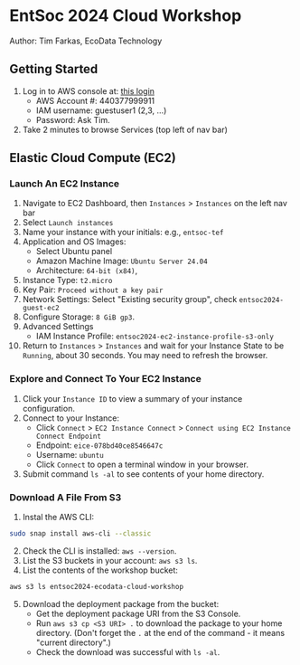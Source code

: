 # EntSoc 2024 Cloud Workshop
Author: Tim Farkas, EcoData Technology

## Getting Started

1. Log in to AWS console at: [this login](https://tinyurl.com/entsoc2024-cloud-workshop)
    - AWS Account #: 440377999911
    - IAM username: guestuser1 (2,3, ...) 
    - Password: Ask Tim. 
2. Take 2 minutes to browse Services (top left of nav bar)

## Elastic Cloud Compute (EC2)
### Launch An EC2 Instance
1. Navigate to EC2 Dashboard, then `Instances` > `Instances` on the left nav bar
2. Select `Launch instances`
3. Name your instance with your initials: e.g., `entsoc-tef`
4. Application and OS Images: 
    - Select Ubuntu panel 
    - Amazon Machine Image: `Ubuntu Server 24.04`
    - Architecture: `64-bit (x84)`,
5. Instance Type: `t2.micro`
6. Key Pair: `Proceed without a key pair`
7. Network Settings: Select "Existing security group", check `entsoc2024-guest-ec2`
8. Configure Storage: `8 GiB gp3`.
9. Advanced Settings
    - IAM Instance Profile: `entsoc2024-ec2-instance-profile-s3-only` 
10. Return to `Instances` > `Instances` and wait for your Instance State to be `Running`, about 30 seconds. You may need to refresh the browser.

### Explore and Connect To Your EC2 Instance
1. Click your `Instance ID` to view a summary of your instance configuration. 
2. Connect to your Instance: 
    - Click `Connect` > `EC2 Instance Connect` > `Connect using EC2 Instance Connect Endpoint`
    - Endpoint: `eice-078bd40ce8546647c`
    - Username: `ubuntu`
    - Click `Connect` to open a terminal window in your browser.
3. Submit command `ls -al` to see contents of your home directory.

### Download A File From S3
1. Instal the AWS CLI:
``` bash 
sudo snap install aws-cli --classic
``` 
2. Check the CLI is installed: `aws --version`.
3. List the S3 buckets in your account: `aws s3 ls`.
4. List the contents of the workshop bucket: 
``` bash
aws s3 ls entsoc2024-ecodata-cloud-workshop 
```
5. Download the deployment package from the bucket: 
    - Get the deployment package URI from the S3 Console. 
    - Run `aws s3 cp <S3 URI> .` to download the package to your home directory. (Don't forget the `.` at the end of the command - it means "current directory".)
    - Check the download was successful with `ls -al`. 




